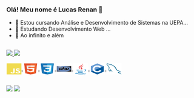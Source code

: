### Olá! Meu nome é Lucas Renan 👋


- 🔭 Estou cursando Análise e Desenvolvimento de Sistemas na UEPA...
- 🤔 Estudando Desenvolvimento Web ...
- 💬 Ao infinito e além
##

<div>
  <a href="https://github.com/luk3mn">
  <img height="180em" src="https://github-readme-stats.vercel.app/api?username=luk3mn&show_icons=true&theme=dracula&include_all_commits=true&count_private=true"/>
  <img height="180em" src="https://github-readme-stats.vercel.app/api/top-langs/?username=luk3mn&layout=compact&langs_count=7&theme=dracula"/>
</div>
  
<div style="display: inline_block"><br>
  <img align="center" alt="Luke-Js" height="30" width="40" src="https://raw.githubusercontent.com/devicons/devicon/master/icons/javascript/javascript-plain.svg">
  <img align="center" alt="Luke-HTML" height="30" width="40" src="https://raw.githubusercontent.com/devicons/devicon/master/icons/html5/html5-original.svg">
  <img align="center" alt="Luke-CSS" height="30" width="40" src="https://raw.githubusercontent.com/devicons/devicon/master/icons/css3/css3-original.svg">
  <img align="center" alt="Luke-PHP" height="30" width="40" src="https://raw.githubusercontent.com/devicons/devicon/master/icons/php/php-original.svg">
  <img align="center" alt="Luke-Java" height="30" width="40" src="https://raw.githubusercontent.com/devicons/devicon/master/icons/java/java-original.svg">
  <img align="center" alt="Luke-c" height="30" width="40" src="https://raw.githubusercontent.com/devicons/devicon/master/icons/c/c-original.svg">
  <img align="center" alt="Luke-MySql" height="30" width="40" src="https://raw.githubusercontent.com/devicons/devicon/master/icons/mysql/mysql-original.svg">
  <!--<img align="right" alt="Luke-gif" src="https://magiagifs.com.br/wp-content/uploads/2019/08/gifs-anime5.gif">-->
</div>
  
##
  
<div> 
  <a href = "mailto:lucasnunes2030@gmail.com"><img src="https://img.shields.io/badge/-Gmail-%23333?style=for-the-badge&logo=gmail&logoColor=white" target="_blank"></a>
  <a href="https://www.linkedin.com/in/lucas-nunes-324822135" target="_blank"><img src="https://img.shields.io/badge/-LinkedIn-%230077B5?style=for-the-badge&logo=linkedin&logoColor=white" target="_blank"></a> 
</div>
